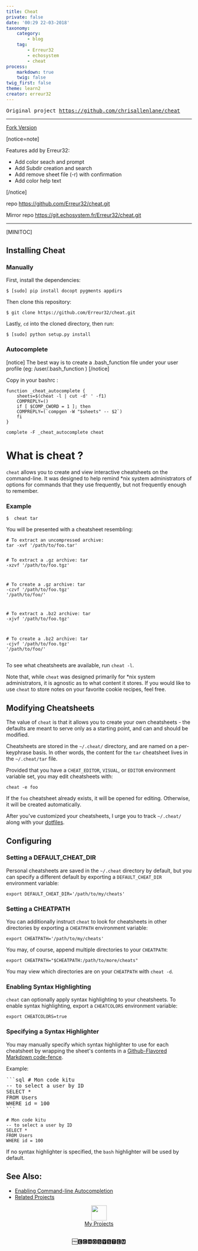 ```yaml
---
title: Cheat
private: false
date: '00:29 22-03-2018'
taxonomy:
    category:
        - blog
    tag:
        - Erreur32
        - echosystem
        - cheat
process:
    markdown: true
    twig: false
twig_first: false
theme: learn2
creator: erreur32
---
```


<div class="ui attached table segment">
<div class="file-view markdown has-emoji">
<p><span style="font-family: andale\ mono, monospace;">Original project <a href="https://github.com/chrisallenlane/cheat" rel="nofollow">https://github.com/chrisallenlane/cheat</a></span></p>
<hr />
<p><a href="https://github.com/Erreur32/cheat" rel="nofollow">Fork Version</a></p>

[notice=note]
<p>Features add by Erreur32:</p>
<ul>
<li>Add color seach and prompt</li>
<li>Add Subdir creation and search</li>
<li>Add remove sheet file (-r) with confirmation</li>
<li>Add color help text</li>
</ul>
[/notice]

<p>repo <a href="https://github.com/Erreur32/cheat.git" rel="nofollow">https://github.com/Erreur32/cheat.git</a></p>
<p>Mirror repo <a href="https://git.echosystem.fr/Erreur32/cheat.git" rel="nofollow">https://git.echosystem.fr/Erreur32/cheat.git</a></p>
<hr />
[MINITOC]

<h2 id="mcetoc_1c95eacg20">Installing Cheat</h2>
<h3 id="mcetoc_1c95eacg21"> Manually</h3>

<p>First, install the dependencies:</p>
<pre><code class="language-sh hljs bash">$ [sudo] pip install docopt pygments appdirs
</code></pre>
<p>Then clone this repository:</p>
<pre><code class="language-sh hljs bash">$ git <span class="hljs-built_in">clone</span> https://github.com/Erreur32/cheat.git
</code></pre>
<p>Lastly, <code>cd</code> into the cloned directory, then run:</p>
<pre><code class="language-sh hljs bash">$ [sudo] python setup.py install
</code></pre>

<h3> Autocomplete  </h3>
 
[notice] The best way is to create a .bash_function file under your user profile (eg: /user/.bash_function )  [/notice] 
 
Copy  in your bashrc :
<pre><code class="language-sh hljs bash"><span class="hljs-keyword">function</span> _cheat_autocomplete {
    sheets=$(cheat <span class="hljs-_">-l</span> | cut <span class="hljs-_">-d</span><span class="hljs-string">' '</span> <span class="hljs-_">-f</span>1)
    COMPREPLY=()
    <span class="hljs-keyword">if</span> [ <span class="hljs-variable">$COMP_CWORD</span> = 1 ]; <span class="hljs-keyword">then</span>
	COMPREPLY=(`compgen -W <span class="hljs-string">"<span class="hljs-variable">$sheets</span>"</span> -- <span class="hljs-variable">$2</span>`)
    <span class="hljs-keyword">fi</span>
}

complete -F _cheat_autocomplete cheat
</code></pre>


<h1 id="mcetoc_1c95eacg22">What is cheat ?</h1>

<p><code>cheat</code> allows you to create and view interactive cheatsheets on the command-line. It was designed to help remind *nix system administrators of options for commands that they use frequently, but not frequently enough to remember.</p>



<h3 id="mcetoc_1c95eacg23">Example</h3>


<pre><code class="language-sh hljs bash">$  cheat tar
</code></pre>
 
<p>You will be presented with a cheatsheet resembling:</p>
<pre><code class="language-sh hljs bash"><span class="hljs-comment"># To extract an uncompressed archive: </span>
tar -xvf <span class="hljs-string">'/path/to/foo.tar'</span>

<span class="hljs-comment"># To extract a .gz archive:</span>
tar -xzvf <span class="hljs-string">'/path/to/foo.tgz'</span>

<span class="hljs-comment"># To create a .gz archive:</span>
tar -czvf <span class="hljs-string">'/path/to/foo.tgz'</span> <span class="hljs-string">'/path/to/foo/'</span>

<span class="hljs-comment"># To extract a .bz2 archive:</span>
tar -xjvf <span class="hljs-string">'/path/to/foo.tgz'</span>

<span class="hljs-comment"># To create a .bz2 archive:</span>
tar -cjvf <span class="hljs-string">'/path/to/foo.tgz'</span> <span class="hljs-string">'/path/to/foo/'</span>
</code></pre>
<p>To see what cheatsheets are available, run <code>cheat -l</code>.</p>
<p>Note that, while <code>cheat</code> was designed primarily for *nix system administrators, it is agnostic as to what content it stores. If you would like to use <code>cheat</code> to store notes on your favorite cookie recipes, feel free.</p>
<div id="modifying-cheatsheets" class="anchor-wrap">
<h2 id="mcetoc_1c95eacg24">Modifying Cheatsheets</h2>
</div>
<p>The value of <code>cheat</code> is that it allows you to create your own cheatsheets - the defaults are meant to serve only as a starting point, and can and should be modified.</p>
<p>Cheatsheets are stored in the <code>~/.cheat/</code> directory, and are named on a per-keyphrase basis. In other words, the content for the <code>tar</code> cheatsheet lives in the <code>~/.cheat/tar</code> file.</p>
<p>Provided that you have a <code>CHEAT_EDITOR</code>, <code>VISUAL</code>, or <code>EDITOR</code> environment variable set, you may edit cheatsheets with:</p>
<pre><code class="language-sh hljs bash">cheat <span class="hljs-_">-e</span> foo
</code></pre>
<p>If the <code>foo</code> cheatsheet already exists, it will be opened for editing. Otherwise, it will be created automatically.</p>
<p>After you've customized your cheatsheets, I urge you to track <code>~/.cheat/</code> along with your <a href="http://dotfiles.github.io/" rel="nofollow">dotfiles</a>.</p>
<div id="configuring" class="anchor-wrap">
<h2 id="mcetoc_1c95eacg25">Configuring</h2>
</div>
<div id="setting-a-default_cheat_dir" class="anchor-wrap">
<h3 id="mcetoc_1c95eacg26">Setting a DEFAULT_CHEAT_DIR</h3>
</div>
<p>Personal cheatsheets are saved in the <code>~/.cheat</code> directory by default, but you can specify a different default by exporting a <code>DEFAULT_CHEAT_DIR</code> environment variable:</p>
<pre><code class="language-sh hljs bash"><span class="hljs-built_in">export</span> DEFAULT_CHEAT_DIR=<span class="hljs-string">'/path/to/my/cheats'</span>
</code></pre>
<div id="setting-a-cheatpath" class="anchor-wrap">
<h3 id="mcetoc_1c95eacg27">Setting a CHEATPATH</h3>
</div>
<p>You can additionally instruct <code>cheat</code> to look for cheatsheets in other directories by exporting a <code>CHEATPATH</code> environment variable:</p>
<pre><code class="language-sh hljs bash"><span class="hljs-built_in">export</span> CHEATPATH=<span class="hljs-string">'/path/to/my/cheats'</span>
</code></pre>
<p>You may, of course, append multiple directories to your <code>CHEATPATH</code>:</p>
<pre><code class="language-sh hljs bash"><span class="hljs-built_in">export</span> CHEATPATH=<span class="hljs-string">"<span class="hljs-variable">$CHEATPATH</span>:/path/to/more/cheats"</span>
</code></pre>
<p>You may view which directories are on your <code>CHEATPATH</code> with <code>cheat -d</code>.</p>
<div id="enabling-syntax-highlighting" class="anchor-wrap">
<h3 id="mcetoc_1c95eacg28">Enabling Syntax Highlighting</h3>
</div>
<p><code>cheat</code> can optionally apply syntax highlighting to your cheatsheets. To enable syntax highlighting, export a <code>CHEATCOLORS</code> environment variable:</p>
<pre><code class="language-sh hljs bash"><span class="hljs-built_in">export</span> CHEATCOLORS=<span class="hljs-literal">true</span>
</code></pre>
<div id="specifying-a-syntax-highlighter" class="anchor-wrap">
<h3>Specifying a Syntax Highlighter</h3>
</div>
<p>You may manually specify which syntax highlighter to use for each cheatsheet by wrapping the sheet's contents in a <a href="https://help.github.com/articles/creating-and-highlighting-code-blocks/" rel="nofollow">Github-Flavored Markdown code-fence</a>.</p>
<p>Example:</p>
<pre>```sql # Mon code kitu
-- to select a user by ID
SELECT *
FROM Users
WHERE id = 100
```
</pre>

<pre><code># Mon code kitu
-- to select a user by ID
SELECT *
FROM Users
WHERE id = 100
</code></pre>

<p>If no syntax highlighter is specified, the <code>bash</code> highlighter will be used by default.</p>
<div id="see-also" class="anchor-wrap">
<h2 id="mcetoc_1c95eacg29">See Also:</h2>
</div>
<ul>
<li><a href="https://github.com/chrisallenlane/cheat/wiki/Enabling-Command-line-Autocompletion" rel="nofollow">Enabling Command-line Autocompletion</a></li>
<li><a href="https://github.com/chrisallenlane/cheat/wiki/Related-Projects" rel="nofollow">Related Projects</a></li>
</ul>
</div>
</div>

<center>
<div class="row">
<div class="4u 12u$(mobile)">
<img src="https://echosystem.fr/_img/1skull-50.png" alt="" width="42" height="41" />
<br><a href="https://echosystem.fr/my-projects">My Projects</a>
</div>
</div>
<p><br> 🆓🅴🅲🅷🅾️🆂🆈🆂🆃🅴🅼</p>
</center>
